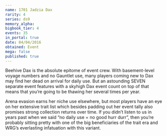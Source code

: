 ```yaml
---
name: 1701 Jadzia Dax
rarity: 4
series: ds9
memory_alpha:
bigbook_tier: 4
events: 35
in_portal: true
date: 04/04/2016
obtained: Event
mega: false
published: true
---
```


Beehive Dax is the absolute epitome of event crew. With basement-level voyage numbers and no Gauntlet use, many players coming new to Dax may find her dead on arrival for daily use. But an astounding SEVEN separate event features with a skyhigh Dax event count on top of that means that you’re going to be thawing her several times per year.

Arena evasion earns her niche use elsewhere, but most players have an eye on her extensive trait list which besides padding out her event tally also promises strong collection returns over time. If you didn’t listen to us in years past when we said “no daily use = no good hurr durr”, then you’re probably sitting pretty with one of the big beneficiaries of the trait era and WRG’s everlasting infatuation with this variant.

